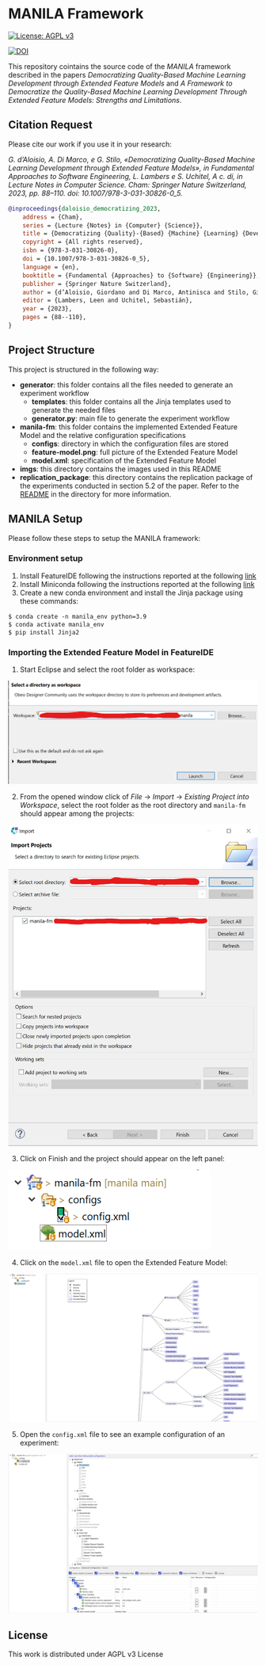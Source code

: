 # MANILA Framework

[![License: AGPL v3](https://img.shields.io/badge/License-AGPL_v3-blue.svg)](https://www.gnu.org/licenses/agpl-3.0)

[![DOI](https://zenodo.org/badge/DOI/10.5281/zenodo.8421769.svg)](https://doi.org/10.5281/zenodo.8421769)

This repository cointains the source code of the _MANILA_ framework described in the papers _Democratizing Quality-Based Machine Learning Development through Extended Feature Models_ and _A Framework to Democratize the Quality-Based Machine Learning Development Through Extended Feature Models: Strengths and Limitations_.

## Citation Request

Please cite our work if you use it in your research:

_G. d’Aloisio, A. Di Marco, e G. Stilo, «Democratizing Quality-Based Machine Learning Development through Extended Feature Models», in Fundamental Approaches to Software Engineering, L. Lambers e S. Uchitel, A c. di, in Lecture Notes in Computer Science. Cham: Springer Nature Switzerland, 2023, pp. 88–110. doi: 10.1007/978-3-031-30826-0_5._

```bibtex
@inproceedings{daloisio_democratizing_2023,
	address = {Cham},
	series = {Lecture {Notes} in {Computer} {Science}},
	title = {Democratizing {Quality}-{Based} {Machine} {Learning} {Development} through {Extended} {Feature} {Models}},
	copyright = {All rights reserved},
	isbn = {978-3-031-30826-0},
	doi = {10.1007/978-3-031-30826-0_5},
	language = {en},
	booktitle = {Fundamental {Approaches} to {Software} {Engineering}},
	publisher = {Springer Nature Switzerland},
	author = {d’Aloisio, Giordano and Di Marco, Antinisca and Stilo, Giovanni},
	editor = {Lambers, Leen and Uchitel, Sebastián},
	year = {2023},
	pages = {88--110},
}
```

## Project Structure

This project is structured in the following way:

- **generator**: this folder contains all the files needed to generate an experiment workflow
  - **templates**: this folder contains all the Jinja templates used to generate the needed files
  - **generator.py**: main file to generate the experiment workflow
- **manila-fm**: this folder contains the implemented Extended Feature Model and the relative configuration specifications
  - **configs**: directory in which the configuration files are stored
  - **feature-model.png**: full picture of the Extended Feature Model
  - **model.xml**: specification of the Extended Feature Model
- **imgs**: this directory contains the images used in this README
- **replication_package**: this directory contains the replication package of the experiments conducted in section 5.2 of the paper. Refer to the [README](./replication_package/README.md) in the directory for more information.

## MANILA Setup

Please follow these steps to setup the MANILA framework:

### Environment setup

1. Install FeatureIDE following the instructions reported at the following [link](https://featureide.github.io/#download)
2. Install Miniconda following the instructions reported at the following [link](https://docs.conda.io/en/latest/miniconda.html#)
3. Create a new conda environment and install the Jinja package using these commands:

```shell
$ conda create -n manila_env python=3.9
$ conda activate manila_env
$ pip install Jinja2
```

### Importing the Extended Feature Model in FeatureIDE

1. Start Eclipse and select the root folder as workspace:

![featureide-window](imgs/featureide1.png)

2. From the opened window click of _File_ -> _Import_ -> _Existing Project into Workspace_, select the root folder as the root directory and `manila-fm` should appear among the projects:

![img2](imgs/featureide2.png)

3. Click on Finish and the project should appear on the left panel:

![img3](imgs/featureide3.png)

4. Click on the `model.xml` file to open the Extended Feature Model:

![img4](imgs/featureide4.png)

5. Open the `config.xml` file to see an example configuration of an experiment:

![img5](imgs/featureide5.png)

<!-- 6. From the root folder call the generator file with the following command:

```shell
$ conda activate manila_env
$ python generator/generator.py -n manila-fm/configs/config.xml
```

7. Create the required environment and execute the generated experiment with the following commands:

```shell
$ conda env create -f gen/environment.yml
$ conda activate base_env
$ python gen/main.py -d test_data/cmc.csv
```

8. See the results in the `ris` folder -->

## License

This work is distributed under AGPL v3 License

